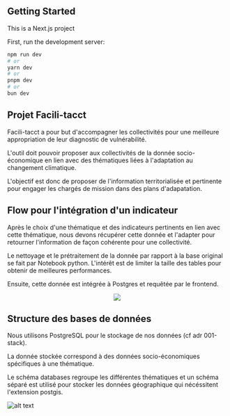 ## Getting Started

This is a Next.js project

First, run the development server:

```bash
npm run dev
# or
yarn dev
# or
pnpm dev
# or
bun dev
```

## Projet Facili-tacct

Facili-tacct a pour but d'accompagner les collectivités pour une meilleure appropriation de leur diagnostic de vulnérabilité.

L'outil doit pouvoir proposer aux collectivités de la donnée socio-économique en lien avec des thématiques liées à l'adaptation au changement climatique.

L'objectif est donc de proposer de l'information territorialisée et pertinente pour engager les chargés de mission dans des plans d'adapatation.

## Flow pour l'intégration d'un indicateur

Après le choix d'une thématique et des indicateurs pertinents en lien avec cette thématique, nous devons récupérer cette donnée et l'adapter pour retourner l'information de façon cohérente pour une collectivité.

Le nettoyage et le prétraitement de la donnée par rapport à la base original se fait par Notebook python. L'intérêt est de limiter la taille des tables pour obtenir de meilleures performances.

Ensuite, cette donnée est intégrée à Postgres et requêtée par le frontend.

<p align="center">
  <img src="./flowIntegration.svg" />
</p>

## Structure des bases de données

Nous utilisons PostgreSQL pour le stockage de nos données (cf adr 001-stack).

La donnée stockée correspond à des données socio-économiques spécifiques à une thématique.

Le schéma databases regroupe les différentes thématiques et un schéma séparé est utilisé pour stocker les données géographique qui nécéssitent l'extension postgis.

![alt text](./postgresStructure.svg)
